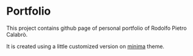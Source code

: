 # Portfolio
This project contains github page of personal portfolio of Rodolfo Pietro Calabrò.

It is created using a little customized version on [minima](https://github.com/jekyll/minima) theme.